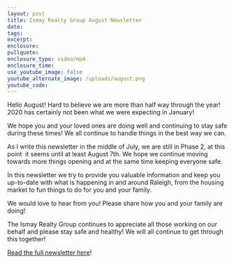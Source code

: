 ```yaml
---
layout: post
title: Ismay Realty Group August Newsletter
date:
tags:
excerpt:
enclosure:
pullquote:
enclosure_type: video/mp4
enclosure_time:
use_youtube_image: false
youtube_alternate_image: /uploads/august.png
youtube_code:
---
```


Hello August\! Hard to believe we are more than half way through the year\! 2020 has certainly not been what we were expecting in January\!

We hope you and your loved ones are doing well and continuing to stay safe during these times\! We all continue to handle things in the best way we can.

As I write this newsletter in the middle of July, we are still in Phase 2, at this point&nbsp; it seems until at least August 7th. We hope we continue moving towards more things opening and at the same time keeping everyone safe.

In this newsletter we try to provide you valuable information and keep you up-to-date with what is happening in and around Raleigh, from the housing market to fun things to do for you and your family.

We would love to hear from you\! Please share how you and your family are doing\!

The Ismay Realty Group continues to appreciate all those working on our behalf and please stay safe and healthy\! We will all continue to get through this together\!

[Read](__notset__)[&nbsp;the full newsletter here](https://t.e2ma.net/webview/ext27m/8e42879a7dbca81c63efa173ec53befb)\!&nbsp;

&nbsp;
